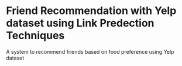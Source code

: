 # Friend Recommendation with Yelp dataset using Link Predection Techniques
A system to recommend friends based on food preference using Yelp dataset
